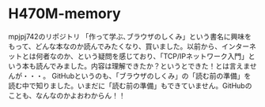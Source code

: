 # H470M-memory
mpjpj742のリポジトリ
「作って学ぶ､ブラウザのしくみ」という書名に興味をもって、どんな本なのか読んでみたくなり、買いました。以前から、インターネットとは何者なのか、という疑問を感じており、「TCP/IPネットワーク入門」という本も読んでみました。内容は理解できたか？というとできた！とは言えませんが・・・。
GitHubというのも、「ブラウザのしくみ」の「読む前の準備」を読む中で知りました。いまだに「読む前の準備」もできていません。GitHubのことも、なんなのかよおわからん！！
